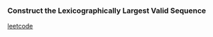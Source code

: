 ### Construct the Lexicographically Largest Valid Sequence

[leetcode](https://leetcode.com/problems/construct-the-lexicographically-largest-valid-sequence/)

